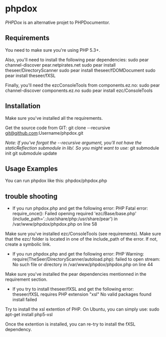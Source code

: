 phpdox
======

*PHPDox* is an alternative projet to PHPDocumentor.


Requirements
------------

You need to make sure you're using PHP 5.3+.

Also, you'll need to install the following pear dependencies:
    sudo pear channel-discover pear.netpirates.net
    sudo pear install theseer/DirectoryScanner
    sudo pear install theseer/fDOMDocument
    sudo pear install theseer/fXSL

Finally, you'll need the ezcConsoleTools from components.ez.no:
    sudo pear channel-discover components.ez.no
    sudo pear install ezc/ConsoleTools 


Installation
------------

Make sure you've installed all the requirements.

Get the source code from GIT:
    git clone --recursive git@github.com:Username/phpdox.git

_Note: If you've forgot the --recursive argument, you'll not have the staticReflection submodule in lib/. So you might want to use:_
    git submodule init
    git submodule update


Usage Examples
--------------

You can run phpdox like this:
    phpdox/phpdox.php


trouble shooting
----------------

* If you run phpdox.php and get the following error:
    PHP Fatal error:  require_once(): Failed opening required 'ezc/Base/base.php' (include_path='.:/usr/share/php:/usr/share/pear') in /var/www/phpdox/phpdox.php on line 58

Make sure you've installed ezc/ConsoleTools (see requirements).
Make sure that the ezc/ folder is located in one of the include_path of the error. If not, create a symbolic link.


* If you run phpdox.php and get the following error:
    PHP Warning:  require(TheSeer/DirectoryScanner/autoload.php): failed to open stream: No such file or directory in /var/www/phpdox/phpdox.php on line 44
    
Make sure you've installed the pear dependencies mentionned in the requirement section.

* If you try to install theseer/fXSL and get the following error:
    theseer/fXSL requires PHP extension "xsl"
    No valid packages found
    install failed
    
Try to install the xsl extention of PHP. On Ubuntu, you can simply use:
    sudo apt-get install php5-xsl

Once the extention is installed, you can re-try to install the fXSL dependency.
